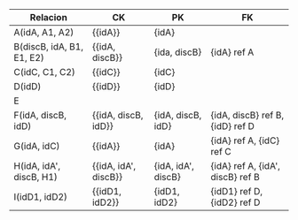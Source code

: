| Relacion                  | CK                   | PK                 | FK                               |
| ------------------------- | -------------------- | ------------------ | -------------------------------- |
| A(idA, A1, A2)            | {{idA}}              | {idA}              |                                  |
| B(discB, idA, B1, E1, E2) | {{idA, discB}}       | {ida, discB}       | {idA} ref A                      |
| C(idC, C1, C2)            | {{idC}}              | {idC}              |                                  |
| D(idD)                    | {{idD}}              | {idD}              |                                  |
| E                         |                      |                    |                                  |
| F(idA, discB, idD)        | {{idA, discB, idD}}  | {idA, discB, idD}  | {idA, discB} ref B, {idD} ref D  |
| G(idA, idC)               | {{idA}}              | {idA}              | {idA} ref A, {idC} ref C         |
| H(idA, idA', discB, H1)   | {{idA, idA', discB}} | {idA, idA', discB} | {idA} ref A, {idA', discB} ref B |
| I(idD1, idD2)             | {{idD1, idD2}}       | {idD1, idD2}       | {idD1} ref D, {idD2} ref D       |
